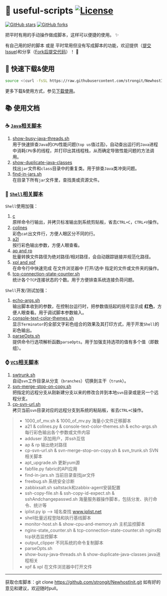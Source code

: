 :snail: useful-scripts [![License](https://img.shields.io/badge/license-Apache%202-4EB1BA.svg)](https://www.apache.org/licenses/LICENSE-2.0.html)
====================================

[![GitHub stars](https://img.shields.io/github/stars/oldratlee/useful-scripts.svg?style=social&label=Star&)](https://github.com/strongit/NewhostInit/stargazers)
[![GitHub forks](https://img.shields.io/github/forks/oldratlee/useful-scripts.svg?style=social&label=Fork&)](https://github.com/strongit/NewhostInit/fork)


把平时有用的手动操作做成脚本，这样可以便捷的使用。 :sparkles:

有自己用的好的脚本 或是 平时常用但没有写成脚本的功能，欢迎提供（[提交Issue](https://github.com/strongit/NewhostInit/issues))和分享（[Fork后提交代码](https://github.com/strongit/NewhostInit/fork)）！ :sparkling_heart:

:beginner: 快速下载&使用
----------------------

```bash
source <(curl -fsSL https://raw.githubusercontent.com/strongit/NewhostInit/master/test-cases/self-installer.sh)
```

更多下载&使用方式，参见[下载使用](docs/install.md)。

:books: 使用文档
----------------------

### :coffee: [`Java`相关脚本](docs/java.md)

1. [show-busy-java-threads.sh](docs/java.md#beer-show-busy-java-threadssh)  
    用于快速排查`Java`的`CPU`性能问题(`top us`值过高)，自动查出运行的`Java`进程中消耗`CPU`多的线程，并打印出其线程栈，从而确定导致性能问题的方法调用。
1. [show-duplicate-java-classes](docs/java.md#beer-show-duplicate-java-classes)  
    找出`jar`文件和`class`目录中的重复类。用于排查`Java`类冲突问题。
1. [find-in-jars.sh](docs/java.md#beer-find-in-jarssh)  
    在目录下所有`jar`文件里，查找类或资源文件。

### :shell: [`Shell`相关脚本](docs/shell.md)

`Shell`使用加强：

1. [c](docs/shell.md#beer-c)  
    原样命令行输出，并拷贝标准输出到系统剪贴板，省去`CTRL+C`，`CTRL+V`操作。
1. [colines](docs/shell.md#beer-colines)  
    彩色`cat`出文件行，方便人眼区分不同的行。
1. [a2l](docs/shell.md#beer-a2l)  
    按行彩色输出参数，方便人眼查看。
1. [ap and rp](docs/shell.md#beer-ap-and-rp)  
    批量转换文件路径为绝对路径/相对路径，会自动跟踪链接并规范化路径。
1. [xpl and xpf](docs/shell.md#beer-xpl-and-xpf)  
    在命令行中快速完成 在文件浏览器中 打开/选中 指定的文件或文件夹的操作。
1. [tcp-connection-state-counter.sh](docs/shell.md#beer-tcp-connection-state-countersh)  
    统计各个`TCP`连接状态的个数。用于方便排查系统连接负荷问题。

`Shell`开发/测试加强：

1. [echo-args.sh](docs/shell.md#beer-echo-argssh)  
    输出脚本收到的参数，在控制台运行时，把参数值括起的括号显示成 **红色**，方便人眼查看。用于调试脚本参数输入。
1. [console-text-color-themes.sh](docs/shell.md#beer-console-text-color-themessh)  
    显示`Terminator`的全部文字彩色组合的效果及其打印方式，用于开发`Shell`的彩色输出。
1. [parseOpts.sh](docs/shell.md#beer-parseoptssh)  
    提供命令行选项解析函数`parseOpts`。用于加强支持选项的值有多个值（即数组）。

### :watch: [`VCS`相关脚本](docs/vcs.md)

1. [swtrunk.sh](docs/vcs.md#beer-swtrunksh)  
    自动`svn`工作目录从分支（`branches`）切换到主干（`trunk`）。
1. [svn-merge-stop-on-copy.sh](docs/vcs.md#beer-svn-merge-stop-on-copysh)  
    把指定的远程分支从刚新建分支以来的修改合并到本地`svn`目录或是另一个远程分支。
1. [cp-svn-url.sh](docs/vcs.md#beer-cp-svn-urlsh)  
    拷贝当前`svn`目录对应的远程分支到系统的粘贴板，省去`CTRL+C`操作。



> * 1000_of_mv.sh & 1000_of_mv.py 海量小文件迁移脚本
> * a21 & colines.py & console-text-color-themes.sh & echo-args.sh 每行彩色输出各个参数或文件内容
> * adduser 添加用户，并ssh互信
> * ap & rp 输出绝对路径
> * cp-svn-url.sh & svn-merge-stop-on-copy.sh & svn_trunk.sh  SVN相关脚本
> * apt_upgrade.sh 更新yum源
> * fabfile.py fabric的API应用
> * find-in-jars.sh  当前目录查找jar文件
> * freebug.sh 系统安全诊断
> * zabbixsalt.sh saltstack和zabbix-agent安装配置
> * ssh-copy-file.sh & ssh-copy-id-expect.sh & sshAndchangepasswd.sh 海量服务器操作脚本，包括分发、执行命令、统计等
> * iplist.py ip ——> 域名查找 www.iplist.net
> * shell批量远程登陆和执行基线脚本
> * monitor-host.sh & show-cpu-and-memory.sh 主机监控脚本
> * nginx-state_counter.sh & tcp-connection-state-counter.sh nginx和tcp状态监控脚本
> * output_clipper  不同系统的命令复制脚本
> * parseOpts.sh
> * show-busy-java-threads.sh & show-duplicate-java-classes java进程相关
> * xpf & xpl 在文件浏览器中打开文件


------

获取仓库脚本：git clone https://github.com/strongit/NewhostInit.git 
如有好的意见和建议，欢迎随时pull。

